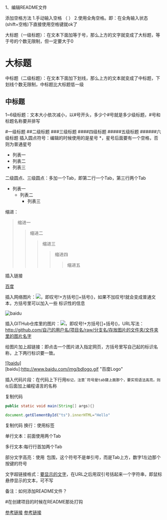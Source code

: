 1、编辑README文件

添加空格方法
1.手动输入空格 （&nbsp;）
2.使用全角空格。即：在全角输入状态(shift+空格)下直接使用空格键就ok了

大标题（一级标题）：在文本下面加等于号，那么上方的文字就变成了大标题，等于号的个数无限制，但一定要大于0

大标题
====
 

中标题（二级标题）：在文本下面加下划线，那么上方的文本就变成了中标题，下划线个数无限制，中标题比大标题低一级

中标题
-------
 

 1~6级标题：文本大小依次减小，以#号开头，多少个#号就是多少级标题，#号和标题名称要并排写

#一级标题
##二级标题
###三级标题
####四级标题
#####五级标题
######六级标题
插入圆点符号：编辑的时候使用的是星号 *，星号后面要有一个空格，否则为普通星号

* 列表一
* 列表二  
* 列表三
 

二级圆点、三级圆点：多加一个Tab，即第二行一个Tab，第三行两个Tab

* 列表一
    * 列表二  
        * 列表三
        

缩进：

>缩进一
>>缩进二
>>>缩进三
>>>>缩进四
>>>>>缩进五
 

插入链接

[百度](http://baidu.com)
 

插入网络图片：![](网络图片链接地址)，即叹号!+方括号[]+括号()，如果不加叹号!就会变成普通文本，方括号里可以加入一些 标识性的信息

![baidu](http://www.baidu.com/img/bdlogo.gif "百度logo")  
 

插入GITHub仓库里的图片：![](图片链接地址)，即叹号!+方括号[]+括号()，URL写法：http://github.com/自己的用户名/项目名/raw/分支名/存放图片的文件夹/文件夹里的图片名字

给图片加上超链接：即点击一个图片进入指定网页，方括号里写自己起的标识名称，上下两行标识要一致。

[![baidu]](http://baidu.com)  
[baidu]:http://www.baidu.com/img/bdlogo.gif "百度Logo"  
 

插入代码片段：在代码上下行用```标记，注意`符号是tab键上面那个，要实现语法高亮，则在```后面加上编程语言的名称

复制代码
```Java
public static void main(String[] args){}
```

```javascript
document.getElementById("ts").innerHTML="Hello"
```
复制代码
换行：使用标签<br>

单行文本：前面使用两个Tab

多行文本:每行行首加两个Tab

部分文字高亮：使用` `包围，这个符号不是单引号，而是Tab上方，数字1左边那个按键的符号

文字超链接格式：[要显示的文字](链接的地址"鼠标悬停显示")，在URL之后用双引号括起来一个字符串，即鼠标悬停显示的文本，可不写

 

备注：如何添加README文件？

#在创建项目的时候在README那处打钩



[参考链接](https://blog.csdn.net/u012067966/article/details/50736647)
[参考链接](https://www.cnblogs.com/shiy/p/6526868.html)

